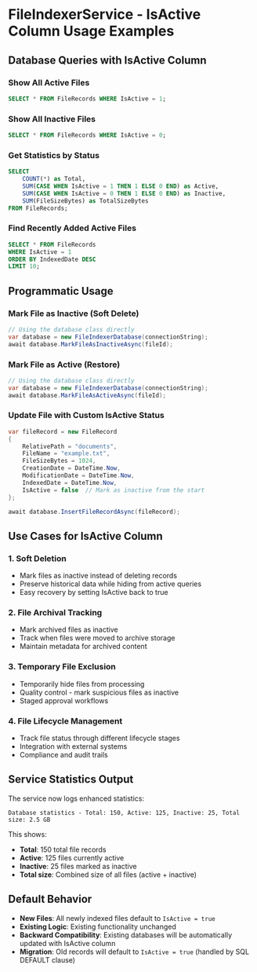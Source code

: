 # FileIndexerService - IsActive Column Usage Examples

## Database Queries with IsActive Column

### Show All Active Files
```sql
SELECT * FROM FileRecords WHERE IsActive = 1;
```

### Show All Inactive Files
```sql
SELECT * FROM FileRecords WHERE IsActive = 0;
```

### Get Statistics by Status
```sql
SELECT 
    COUNT(*) as Total,
    SUM(CASE WHEN IsActive = 1 THEN 1 ELSE 0 END) as Active,
    SUM(CASE WHEN IsActive = 0 THEN 1 ELSE 0 END) as Inactive,
    SUM(FileSizeBytes) as TotalSizeBytes
FROM FileRecords;
```

### Find Recently Added Active Files
```sql
SELECT * FROM FileRecords 
WHERE IsActive = 1 
ORDER BY IndexedDate DESC 
LIMIT 10;
```

## Programmatic Usage

### Mark File as Inactive (Soft Delete)
```csharp
// Using the database class directly
var database = new FileIndexerDatabase(connectionString);
await database.MarkFileAsInactiveAsync(fileId);
```

### Mark File as Active (Restore)
```csharp
// Using the database class directly
var database = new FileIndexerDatabase(connectionString);
await database.MarkFileAsActiveAsync(fileId);
```

### Update File with Custom IsActive Status
```csharp
var fileRecord = new FileRecord
{
    RelativePath = "documents",
    FileName = "example.txt",
    FileSizeBytes = 1024,
    CreationDate = DateTime.Now,
    ModificationDate = DateTime.Now,
    IndexedDate = DateTime.Now,
    IsActive = false  // Mark as inactive from the start
};

await database.InsertFileRecordAsync(fileRecord);
```

## Use Cases for IsActive Column

### 1. **Soft Deletion**
- Mark files as inactive instead of deleting records
- Preserve historical data while hiding from active queries
- Easy recovery by setting IsActive back to true

### 2. **File Archival Tracking**
- Mark archived files as inactive
- Track when files were moved to archive storage
- Maintain metadata for archived content

### 3. **Temporary File Exclusion**
- Temporarily hide files from processing
- Quality control - mark suspicious files as inactive
- Staged approval workflows

### 4. **File Lifecycle Management**
- Track file status through different lifecycle stages
- Integration with external systems
- Compliance and audit trails

## Service Statistics Output

The service now logs enhanced statistics:
```
Database statistics - Total: 150, Active: 125, Inactive: 25, Total size: 2.5 GB
```

This shows:
- **Total**: 150 total file records
- **Active**: 125 files currently active
- **Inactive**: 25 files marked as inactive
- **Total size**: Combined size of all files (active + inactive)

## Default Behavior

- **New Files**: All newly indexed files default to `IsActive = true`
- **Existing Logic**: Existing functionality unchanged
- **Backward Compatibility**: Existing databases will be automatically updated with IsActive column
- **Migration**: Old records will default to `IsActive = true` (handled by SQL DEFAULT clause)